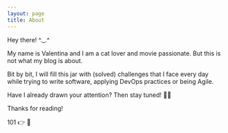 ```yaml
---
layout: page
title: About
---
```


Hey there! ^._.^

My name is Valentina and I am a cat lover and movie passionate. But this is not what my blog is about. 

Bit by bit, I will fill this jar with (solved) challenges that I face every day while trying to write software, applying DevOps practices or being Agile.  

Have I already drawn your attention? Then stay tuned! 🐱‍💻 

Thanks for reading!

 1️0️1️ 👉 🍯 